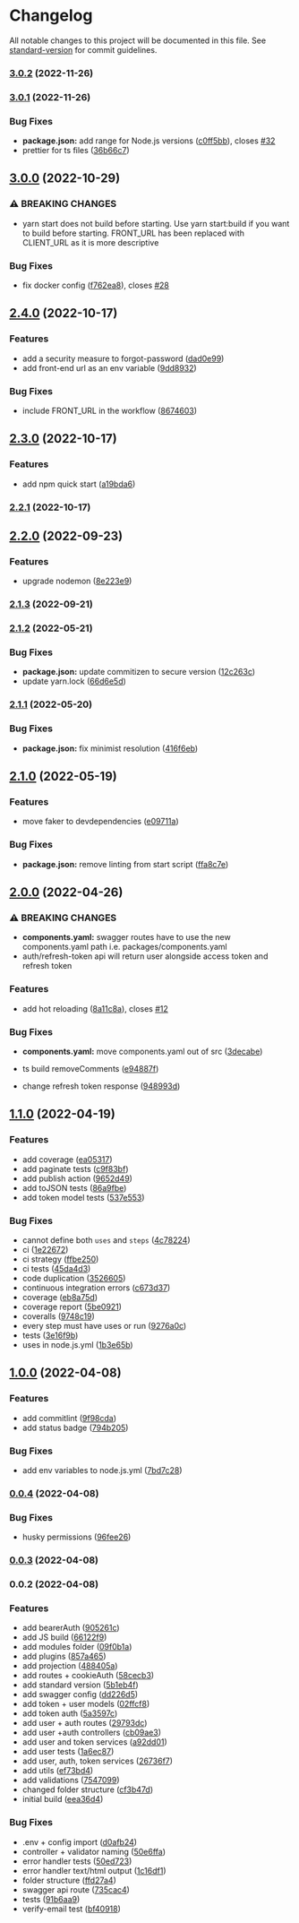 # Changelog

All notable changes to this project will be documented in this file. See [standard-version](https://github.com/conventional-changelog/standard-version) for commit guidelines.

### [3.0.2](https://github.com/saisilinus/node-express-mongoose-typescript-boilerplate/compare/v3.0.1...v3.0.2) (2022-11-26)

### [3.0.1](https://github.com/saisilinus/node-express-mongoose-typescript-boilerplate/compare/v3.0.0...v3.0.1) (2022-11-26)


### Bug Fixes

* **package.json:** add range for Node.js versions ([c0ff5bb](https://github.com/saisilinus/node-express-mongoose-typescript-boilerplate/commit/c0ff5bbac7fd04d9cbbe8287143386ab7ba5ef8b)), closes [#32](https://github.com/saisilinus/node-express-mongoose-typescript-boilerplate/issues/32)
* prettier for ts files ([36b66c7](https://github.com/saisilinus/node-express-mongoose-typescript-boilerplate/commit/36b66c772eb883f6c39687811a52243dbc8be26b))

## [3.0.0](https://github.com/saisilinus/node-express-mongoose-typescript-boilerplate/compare/v2.4.0...v3.0.0) (2022-10-29)


### ⚠ BREAKING CHANGES

* yarn start does not build before starting. Use yarn start:build if you want to
build before starting. FRONT_URL has been replaced with CLIENT_URL as it is more descriptive

### Bug Fixes

* fix docker config ([f762ea8](https://github.com/saisilinus/node-express-mongoose-typescript-boilerplate/commit/f762ea8f44bd93f97cd85be76848b280c4155102)), closes [#28](https://github.com/saisilinus/node-express-mongoose-typescript-boilerplate/issues/28)

## [2.4.0](https://github.com/saisilinus/node-express-mongoose-typescript-boilerplate/compare/v2.3.0...v2.4.0) (2022-10-17)


### Features

* add a security measure to  forgot-password ([dad0e99](https://github.com/saisilinus/node-express-mongoose-typescript-boilerplate/commit/dad0e9990c4d4882d765c383153aeb28bbd5b9c6))
* add front-end url as an env variable ([9dd8932](https://github.com/saisilinus/node-express-mongoose-typescript-boilerplate/commit/9dd8932f6b8d7cad082df9030dc6db0c070a24f8))


### Bug Fixes

* include FRONT_URL in the workflow ([8674603](https://github.com/saisilinus/node-express-mongoose-typescript-boilerplate/commit/8674603c6d086ff06461334ca9871818d3d4288b))

## [2.3.0](https://github.com/saisilinus/node-express-mongoose-typescript-boilerplate/compare/v2.2.1...v2.3.0) (2022-10-17)


### Features

* add npm quick start ([a19bda6](https://github.com/saisilinus/node-express-mongoose-typescript-boilerplate/commit/a19bda6f989e2c71eef8eea8b06ab78a6b62c2fe))

### [2.2.1](https://github.com/saisilinus/node-express-mongoose-typescript-boilerplate/compare/v2.2.0...v2.2.1) (2022-10-17)

## [2.2.0](https://github.com/saisilinus/node-express-mongoose-typescript-boilerplate/compare/v2.1.3...v2.2.0) (2022-09-23)


### Features

* upgrade nodemon ([8e223e9](https://github.com/saisilinus/node-express-mongoose-typescript-boilerplate/commit/8e223e9f8a857adf9f9f0b280cdac4af1a30d9a3))

### [2.1.3](https://github.com/saisilinus/node-express-mongoose-typescript-boilerplate/compare/v2.1.2...v2.1.3) (2022-09-21)

### [2.1.2](https://github.com/saisilinus/node-express-mongoose-typescript-boilerplate/compare/v2.1.1...v2.1.2) (2022-05-21)


### Bug Fixes

* **package.json:** update commitizen to secure version ([12c263c](https://github.com/saisilinus/node-express-mongoose-typescript-boilerplate/commit/12c263c37f2809494dbb33054083be13c6c85bca))
* update yarn.lock ([66d6e5d](https://github.com/saisilinus/node-express-mongoose-typescript-boilerplate/commit/66d6e5d9bb06350e506672a2368ea92c1fbce4eb))

### [2.1.1](https://github.com/saisilinus/node-express-mongoose-typescript-boilerplate/compare/v2.1.0...v2.1.1) (2022-05-20)


### Bug Fixes

* **package.json:** fix minimist resolution ([416f6eb](https://github.com/saisilinus/node-express-mongoose-typescript-boilerplate/commit/416f6eb80d60fbcceb530adbaa2b8a51a92eb072))

## [2.1.0](https://github.com/saisilinus/node-express-mongoose-typescript-boilerplate/compare/v2.0.0...v2.1.0) (2022-05-19)


### Features

* move faker to devdependencies ([e09711a](https://github.com/saisilinus/node-express-mongoose-typescript-boilerplate/commit/e09711aecd2e01b2dee208bc9c6052ce59514d39))


### Bug Fixes

* **package.json:** remove linting from start script ([ffa8c7e](https://github.com/saisilinus/node-express-mongoose-typescript-boilerplate/commit/ffa8c7e261a488cbd4e23113b0dade258869ca0c))

## [2.0.0](https://github.com/saisilinus/node-express-mongoose-typescript-boilerplate/compare/v1.1.0...v2.0.0) (2022-04-26)


### ⚠ BREAKING CHANGES

* **components.yaml:** swagger routes have to use the new components.yaml path i.e.
packages/components.yaml
* auth/refresh-token api will return user alongside access token and refresh token

### Features

* add hot reloading ([8a11c8a](https://github.com/saisilinus/node-express-mongoose-typescript-boilerplate/commit/8a11c8a6c529f542b7af2c20978605dd3214162a)), closes [#12](https://github.com/saisilinus/node-express-mongoose-typescript-boilerplate/issues/12)


### Bug Fixes

* **components.yaml:** move components.yaml out of src ([3decabe](https://github.com/saisilinus/node-express-mongoose-typescript-boilerplate/commit/3decabe03934a8f0ecebc1c81b50b5f12ec73ab5))
* ts build removeComments ([e94887f](https://github.com/saisilinus/node-express-mongoose-typescript-boilerplate/commit/e94887f7b5fd4694093bae89219dc42d29abba55))


* change refresh token response ([948993d](https://github.com/saisilinus/node-express-mongoose-typescript-boilerplate/commit/948993df0297ce3a75390a305563b61a5345a19d))

## [1.1.0](https://github.com/saisilinus/node-express-mongoose-typescript-boilerplate/compare/v1.0.0...v1.1.0) (2022-04-19)


### Features

* add coverage ([ea05317](https://github.com/saisilinus/node-express-mongoose-typescript-boilerplate/commit/ea053179e467644ef5e55523f38d1ac1f16729c7))
* add paginate tests ([c9f83bf](https://github.com/saisilinus/node-express-mongoose-typescript-boilerplate/commit/c9f83bfeac72d47ab56059c74c98d2d3b998e2fb))
* add publish action ([9652d49](https://github.com/saisilinus/node-express-mongoose-typescript-boilerplate/commit/9652d49fb1dc7e70b71ebd58ccac1e07d3155e72))
* add toJSON tests ([86a9fbe](https://github.com/saisilinus/node-express-mongoose-typescript-boilerplate/commit/86a9fbe42dd32443e3b038cb8a94a07ec7506f16))
* add token model tests ([537e553](https://github.com/saisilinus/node-express-mongoose-typescript-boilerplate/commit/537e5533bb88d965ba1654e7ba9bd4af9b15e1f8))


### Bug Fixes

* cannot define both `uses` and `steps` ([4c78224](https://github.com/saisilinus/node-express-mongoose-typescript-boilerplate/commit/4c782247afdc8b292788060b9aa081f1721cb60e))
* ci ([1e22672](https://github.com/saisilinus/node-express-mongoose-typescript-boilerplate/commit/1e2267260ec170a5adc80c6d06cc957025d2e592))
* ci strategy ([ffbe250](https://github.com/saisilinus/node-express-mongoose-typescript-boilerplate/commit/ffbe25041dfe50e4ec25d844a62d4cc8d3a0c67d))
* ci tests ([45da4d3](https://github.com/saisilinus/node-express-mongoose-typescript-boilerplate/commit/45da4d3a4b8819720fdbd551086daea0119f1ce7))
* code duplication ([3526605](https://github.com/saisilinus/node-express-mongoose-typescript-boilerplate/commit/3526605d1b1ee663741e53472f16e17e71936a2e))
* continuous integration errors ([c673d37](https://github.com/saisilinus/node-express-mongoose-typescript-boilerplate/commit/c673d378ee86ca903ec821e86539864cd737f32e))
* coverage ([eb8a75d](https://github.com/saisilinus/node-express-mongoose-typescript-boilerplate/commit/eb8a75d23c99165ba675e1adb70b5bf29611236d))
* coverage report ([5be0921](https://github.com/saisilinus/node-express-mongoose-typescript-boilerplate/commit/5be0921dfc10c347fbfb7df2a21e723e10d741e1))
* coveralls ([9748c19](https://github.com/saisilinus/node-express-mongoose-typescript-boilerplate/commit/9748c19e7eae2a5fe88f90d6f4dccc125a5c349d))
* every step must have uses or run ([9276a0c](https://github.com/saisilinus/node-express-mongoose-typescript-boilerplate/commit/9276a0c21b86ef8c3667ff4426e05ba842080959))
* tests ([3e16f9b](https://github.com/saisilinus/node-express-mongoose-typescript-boilerplate/commit/3e16f9b552dc13eeb6524687d3e42f1bc6b9d43e))
* uses in node.js.yml ([1b3e65b](https://github.com/saisilinus/node-express-mongoose-typescript-boilerplate/commit/1b3e65b4d1d4c07ca5904cc37c072d4582aea834))

## [1.0.0](https://github.com/saisilinus/node-express-mongoose-typescript-boilerplate/compare/v0.0.4...v1.0.0) (2022-04-08)


### Features

* add commitlint ([9f98cda](https://github.com/saisilinus/node-express-mongoose-typescript-boilerplate/commit/9f98cdaadacc8fa6387ecf4d4232848915ad5a79))
* add status badge ([794b205](https://github.com/saisilinus/node-express-mongoose-typescript-boilerplate/commit/794b2058f55ce633bbf075920880a4438dbc9fcd))


### Bug Fixes

* add env variables to node.js.yml ([7bd7c28](https://github.com/saisilinus/node-express-mongoose-typescript-boilerplate/commit/7bd7c28826442f1893f3cf4d341a56505e875192))

### [0.0.4](https://github.com/saisilinus/node-express-mongoose-typescript-boilerplate/compare/v0.0.3...v0.0.4) (2022-04-08)


### Bug Fixes

* husky permissions ([96fee26](https://github.com/saisilinus/node-express-mongoose-typescript-boilerplate/commit/96fee26d21b543b865c306c79a99729019d4bcf0))

### [0.0.3](https://github.com/saisilinus/node-express-mongoose-typescript-boilerplate/compare/v0.0.2...v0.0.3) (2022-04-08)

### 0.0.2 (2022-04-08)


### Features

* add bearerAuth ([905261c](https://github.com/saisilinus/node-express-mongoose-typescript-boilerplate/commit/905261c9ed7750ed1ff6c4ebf029bc6303f2c345))
* add JS build ([66122f9](https://github.com/saisilinus/node-express-mongoose-typescript-boilerplate/commit/66122f903301ca69de02a149566ce69b9b54f77b))
* add modules folder ([09f0b1a](https://github.com/saisilinus/node-express-mongoose-typescript-boilerplate/commit/09f0b1a1508658218f9be02ae6d31323d458d932))
* add plugins ([857a465](https://github.com/saisilinus/node-express-mongoose-typescript-boilerplate/commit/857a465bff68cea364feaf3d639b160de754d670))
* add projection ([488405a](https://github.com/saisilinus/node-express-mongoose-typescript-boilerplate/commit/488405a4001a12d1fa7c0fe23a3d1cf0b6c52ab5))
* add routes + cookieAuth ([58cecb3](https://github.com/saisilinus/node-express-mongoose-typescript-boilerplate/commit/58cecb30460b2bfcc5b63df347232cb448fc39e4))
* add standard version ([5b1eb4f](https://github.com/saisilinus/node-express-mongoose-typescript-boilerplate/commit/5b1eb4f405c8c5ffd68e0aa4927aa80848e0c4fd))
* add swagger config ([dd226d5](https://github.com/saisilinus/node-express-mongoose-typescript-boilerplate/commit/dd226d591620b0bdf45b194bc7949b3d4c73bef5))
* add token + user models ([02ffcf8](https://github.com/saisilinus/node-express-mongoose-typescript-boilerplate/commit/02ffcf859bd5704b89807cc17f0609216d6a2030))
* add token auth ([5a3597c](https://github.com/saisilinus/node-express-mongoose-typescript-boilerplate/commit/5a3597c7d68cde0c85c02b827e893ef1db757a18))
* add user + auth routes ([29793dc](https://github.com/saisilinus/node-express-mongoose-typescript-boilerplate/commit/29793dc0296f74afb8bd20916236269e18440099))
* add user +auth controllers ([cb09ae3](https://github.com/saisilinus/node-express-mongoose-typescript-boilerplate/commit/cb09ae3aecff8266497e26233a844764e2cae082))
* add user and token services ([a92dd01](https://github.com/saisilinus/node-express-mongoose-typescript-boilerplate/commit/a92dd01f259a73405c30e2240c5533ba1c57cc16))
* add user tests ([1a6ec87](https://github.com/saisilinus/node-express-mongoose-typescript-boilerplate/commit/1a6ec87e2273f57fcdb349d6abc7fdf83301a7d6))
* add user, auth, token services ([26736f7](https://github.com/saisilinus/node-express-mongoose-typescript-boilerplate/commit/26736f73642ca0b1264a1fd02bec51a49bbe3dd6))
* add utils ([ef73bd4](https://github.com/saisilinus/node-express-mongoose-typescript-boilerplate/commit/ef73bd43f714087d083fc54fc9de6b7d9e331bc0))
* add validations ([7547099](https://github.com/saisilinus/node-express-mongoose-typescript-boilerplate/commit/75470995318ac2106fad45d3fe0ae381e9d994a7))
* changed folder structure ([cf3b47d](https://github.com/saisilinus/node-express-mongoose-typescript-boilerplate/commit/cf3b47d414773e978f3cab54fed3a4acf828fa9e))
* initial build ([eea36d4](https://github.com/saisilinus/node-express-mongoose-typescript-boilerplate/commit/eea36d45a6351329a00b25cdba10d5be22910c54))


### Bug Fixes

* .env  + config import ([d0afb24](https://github.com/saisilinus/node-express-mongoose-typescript-boilerplate/commit/d0afb242c002058419e49121aaad0451608a7e9b))
* controller + validator naming ([50e6ffa](https://github.com/saisilinus/node-express-mongoose-typescript-boilerplate/commit/50e6ffa8f23814c3ec2dabbe43f6ccf386fe117e))
* error handler tests ([50ed723](https://github.com/saisilinus/node-express-mongoose-typescript-boilerplate/commit/50ed723b39cee9b4e96b2f6cd92a67417907f95c))
* error handler text/html output ([1c16df1](https://github.com/saisilinus/node-express-mongoose-typescript-boilerplate/commit/1c16df1488d95dbab9123c68479780483a38c4bd))
* folder structure ([ffd27a4](https://github.com/saisilinus/node-express-mongoose-typescript-boilerplate/commit/ffd27a4e5fc800a8fc8249fea88e194ef9b13c8c))
* swagger api route ([735cac4](https://github.com/saisilinus/node-express-mongoose-typescript-boilerplate/commit/735cac4dfd2bbbb837dda595a07852b1e1a729f5))
* tests ([91b6aa9](https://github.com/saisilinus/node-express-mongoose-typescript-boilerplate/commit/91b6aa95346cccbc15633c131ed071417ea6b808))
* verify-email test ([bf40918](https://github.com/saisilinus/node-express-mongoose-typescript-boilerplate/commit/bf40918f782b63bd983c17db5ff6a2302df0180d))
